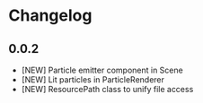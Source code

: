 # Changelog

## 0.0.2

- [NEW] Particle emitter component in Scene
- [NEW] Lit particles in ParticleRenderer
- [NEW] ResourcePath class to unify file access
